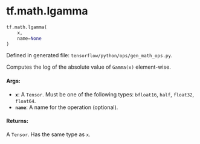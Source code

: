 <div itemscope itemtype="http://developers.google.com/ReferenceObject">
<meta itemprop="name" content="tf.math.lgamma" />
<meta itemprop="path" content="Stable" />
</div>

# tf.math.lgamma

``` python
tf.math.lgamma(
    x,
    name=None
)
```



Defined in generated file: `tensorflow/python/ops/gen_math_ops.py`.

Computes the log of the absolute value of `Gamma(x)` element-wise.

#### Args:

* <b>`x`</b>: A `Tensor`. Must be one of the following types: `bfloat16`, `half`, `float32`, `float64`.
* <b>`name`</b>: A name for the operation (optional).


#### Returns:

A `Tensor`. Has the same type as `x`.